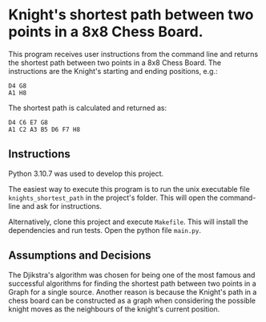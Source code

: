# Knight's shortest path between two points in a 8x8 Chess Board.
This program receives user instructions from the command line and returns the shortest path between two points in a 8x8 Chess Board. The instructions are the Knight's starting and ending positions, e.g.:
```
D4 G8
A1 H8
```
The shortest path is calculated and returned as:
```
D4 C6 E7 G8
A1 C2 A3 B5 D6 F7 H8
```
## Instructions
Python 3.10.7 was used to develop this project.

The easiest way to execute this program is to run the  unix executable file `knights_shortest_path` in the project's folder. This will open the command-line and ask for instructions.

Alternatively, clone this project and execute `Makefile`. This will install the dependencies and run tests. Open the python file `main.py`.

## Assumptions and Decisions
The Djikstra's algorithm was chosen for being one of the most famous and successful algorithms for finding the  shortest path between two points in a Graph for a single source. Another reason is because the Knight's path in a chess board can be constructed as a graph when considering the possible knight moves as the neighbours of the knight's current position.


